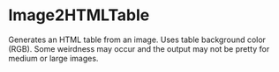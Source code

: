# Image2HTMLTable
 Generates an HTML table from an image. Uses table background color (RGB). Some weirdness may occur and the output may not be pretty for medium or large images.
